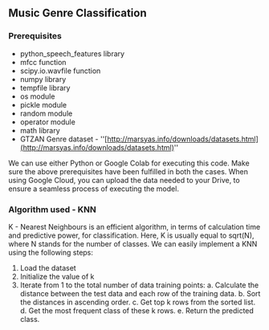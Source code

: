 ## Music Genre Classification
### Prerequisites

 - python_speech_features library
 - mfcc function
 - scipy.io.wavfile function
 - numpy library
 - tempfile library
 - os module
 - pickle module
 - random module
 - operator module
 - math library
 - GTZAN Genre dataset - ''[http://marsyas.info/downloads/datasets.html](http://marsyas.info/downloads/datasets.html)''

We can use either Python or Google Colab for executing this code. 
Make sure the above prerequisites have been fulfilled in both the cases.
When using Google Cloud, you can upload the data needed to your Drive, to ensure a seamless process of executing the model. 

### Algorithm used - KNN 
K - Nearest Neighbours is an efficient algorithm, in terms of calculation time and predictive power, for classification. 
Here, K is usually equal to sqrt(N), where N stands for the number of classes.
We can easily implement a KNN using the following steps:

 1. Load the dataset
 2. Initialize the value of k
 3. Iterate from 1 to the total number of data training points:
		 a. Calculate the distance between the test data and each row of 		    the training data.
		 b. Sort the distances in ascending order.
		 c. Get top k rows from the sorted list.
		 d. Get the most frequent class of these k rows.
		 e. Return the predicted class.